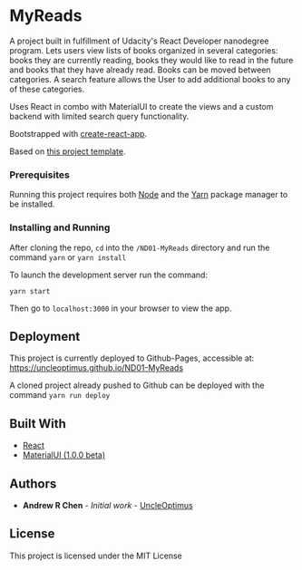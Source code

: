 # MyReads

A project built in fulfillment of Udacity's React Developer nanodegree program.
Lets users view lists of books organized in several categories: books they are currently reading, books they would like to read in the future and books that they have already read. Books can be moved between categories. A search feature allows the User to add additional books to any of these categories.

Uses React in combo with MaterialUI to create the views and a custom backend with limited search query functionality.

Bootstrapped with [create-react-app](https://github.com/facebookincubator/create-react-app).

Based on [this project template](https://github.com/udacity/reactnd-project-myreads-starter).


### Prerequisites

Running this project requires both [Node](https://nodejs.org/en/) and the [Yarn](https://code.facebook.com/posts/1840075619545360) package manager to be installed.


### Installing and Running

After cloning the repo, `cd` into the `/ND01-MyReads` directory and run the command `yarn` or `yarn install`

To launch the development server run the command:
```
yarn start
```

Then go to `localhost:3000` in your browser to view the app.


## Deployment

This project is currently deployed to Github-Pages, accessible at:
https://uncleoptimus.github.io/ND01-MyReads

A cloned project already pushed to Github can be deployed with the command `yarn run deploy`


## Built With

* [React](https://facebook.github.io/react/)
* [MaterialUI (1.0.0 beta)](https://github.com/callemall/material-ui)


## Authors

* **Andrew R Chen** - *Initial work* - [UncleOptimus](https://github.com/uncleoptimus)


## License

This project is licensed under the MIT License
